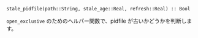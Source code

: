 ```
stale_pidfile(path::String, stale_age::Real, refresh::Real) :: Bool
```

`open_exclusive` のためのヘルパー関数で、pidfile が古いかどうかを判断します。

